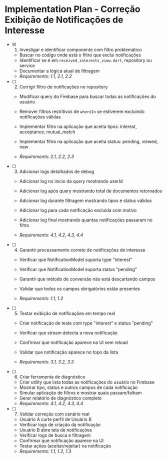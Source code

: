# Implementation Plan - Correção Exibição de Notificações de Interesse

- [x] 1. Investigar e identificar componente com filtro problemático


  - Buscar no código onde está o filtro que exclui notificações
  - Identificar se é em `received_interests_view.dart`, repository ou service
  - Documentar a lógica atual de filtragem
  - _Requirements: 1.1, 2.1, 2.2_



- [ ] 2. Corrigir filtro de notificações no repository
  - Modificar query do Firebase para buscar todas as notificações do usuário
  - Remover filtros restritivos de `whereIn` se estiverem excluindo notificações válidas
  - Implementar filtro na aplicação que aceita tipos: interest, acceptance, mutual_match

  - Implementar filtro na aplicação que aceita status: pending, viewed, new
  - _Requirements: 2.1, 2.2, 2.3_

- [ ] 3. Adicionar logs detalhados de debug
  - Adicionar log no início da query mostrando userId
  - Adicionar log após query mostrando total de documentos retornados
  - Adicionar log durante filtragem mostrando tipos e status válidos

  - Adicionar log para cada notificação excluída com motivo
  - Adicionar log final mostrando quantas notificações passaram no filtro
  - _Requirements: 4.1, 4.2, 4.3, 4.4_

- [ ] 4. Garantir processamento correto de notificações de interesse
  - Verificar que NotificationModel suporta type "interest"

  - Verificar que NotificationModel suporta status "pending"
  - Garantir que método de conversão não está descartando campos
  - Validar que todos os campos obrigatórios estão presentes
  - _Requirements: 1.1, 1.2_

- [ ] 5. Testar exibição de notificações em tempo real
  - Criar notificação de teste com type "interest" e status "pending"
  - Verificar que stream detecta a nova notificação


  - Confirmar que notificação aparece na UI sem reload
  - Validar que notificação aparece no topo da lista
  - _Requirements: 3.1, 3.2, 3.3_



- [ ] 6. Criar ferramenta de diagnóstico
  - Criar utility que lista todas as notificações do usuário no Firebase
  - Mostrar tipo, status e outros campos de cada notificação
  - Simular aplicação de filtros e mostrar quais passam/falham
  - Gerar relatório de diagnóstico completo
  - _Requirements: 4.1, 4.2, 4.3, 4.4_

- [ ] 7. Validar correção com cenário real
  - Usuário A curte perfil de Usuário B
  - Verificar logs de criação da notificação
  - Usuário B abre tela de notificações
  - Verificar logs de busca e filtragem
  - Confirmar que notificação aparece na UI
  - Testar ações (aceitar/rejeitar) na notificação
  - _Requirements: 1.1, 1.2, 1.3_
